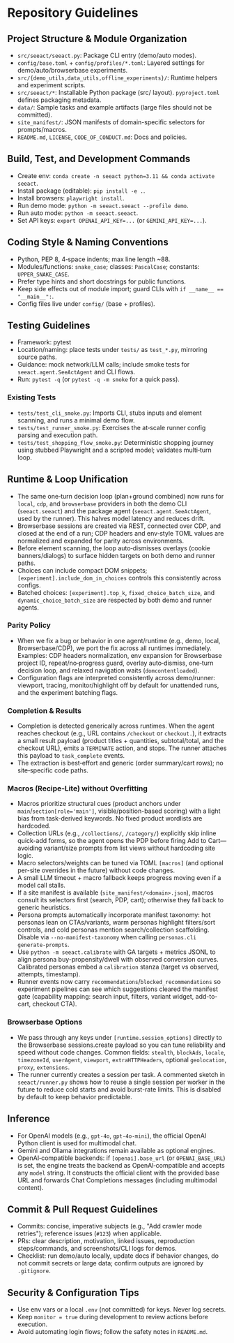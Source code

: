 # Repository Guidelines

## Project Structure & Module Organization
- `src/seeact/seeact.py`: Package CLI entry (demo/auto modes).
- `config/base.toml` + `config/profiles/*.toml`: Layered settings for demo/auto/browserbase experiments.
- `src/{demo_utils,data_utils,offline_experiments}/`: Runtime helpers and experiment scripts.
- `src/seeact/*`: Installable Python package (src/ layout). `pyproject.toml` defines packaging metadata.
- `data/`: Sample tasks and example artifacts (large files should not be committed).
- `site_manifest/`: JSON manifests of domain-specific selectors for prompts/macros.
- `README.md`, `LICENSE`, `CODE_OF_CONDUCT.md`: Docs and policies.

## Build, Test, and Development Commands
- Create env: `conda create -n seeact python=3.11 && conda activate seeact`.
- Install package (editable): `pip install -e .`.
- Install browsers: `playwright install`.
- Run demo mode: `python -m seeact.seeact --profile demo`.
- Run auto mode: `python -m seeact.seeact`.
- Set API keys: `export OPENAI_API_KEY=...` (or `GEMINI_API_KEY=...`).

## Coding Style & Naming Conventions
- Python, PEP 8, 4‑space indents; max line length ~88.
- Modules/functions: `snake_case`; classes: `PascalCase`; constants: `UPPER_SNAKE_CASE`.
- Prefer type hints and short docstrings for public functions.
- Keep side effects out of module import; guard CLIs with `if __name__ == "__main__":`.
- Config files live under `config/` (base + profiles).

## Testing Guidelines
- Framework: pytest
- Location/naming: place tests under `tests/` as `test_*.py`, mirroring source paths.
- Guidance: mock network/LLM calls; include smoke tests for `seeact.agent.SeeActAgent` and CLI flows.
- Run: `pytest -q` (or `pytest -q -m smoke` for a quick pass).

### Existing Tests
- `tests/test_cli_smoke.py`: Imports CLI, stubs inputs and element scanning, and runs a minimal demo flow.
- `tests/test_runner_smoke.py`: Exercises the at‑scale runner config parsing and execution path.
- `tests/test_shopping_flow_smoke.py`: Deterministic shopping journey using stubbed Playwright and a scripted model; validates multi‑turn loop.

## Runtime & Loop Unification
- The same one‑turn decision loop (plan+ground combined) now runs for `local`, `cdp`, and `browserbase` providers in both the demo CLI (`seeact.seeact`) and the package agent (`seeact.agent.SeeActAgent`, used by the runner). This halves model latency and reduces drift.
- Browserbase sessions are created via REST, connected over CDP, and closed at the end of a run; CDP headers and env‑style TOML values are normalized and expanded for parity across environments.
- Before element scanning, the loop auto‑dismisses overlays (cookie banners/dialogs) to surface hidden targets on both demo and runner paths.
- Choices can include compact DOM snippets; `[experiment].include_dom_in_choices` controls this consistently across configs.
- Batched choices: `[experiment].top_k`, `fixed_choice_batch_size`, and `dynamic_choice_batch_size` are respected by both demo and runner agents.

### Parity Policy
- When we fix a bug or behavior in one agent/runtime (e.g., demo, local, Browserbase/CDP), we port the fix across all runtimes immediately. Examples: CDP headers normalization, env expansion for Browserbase project ID, repeat/no‑progress guard, overlay auto‑dismiss, one‑turn decision loop, and relaxed navigation waits (`domcontentloaded`).
- Configuration flags are interpreted consistently across demo/runner: viewport, tracing, monitor/highlight off by default for unattended runs, and the experiment batching flags.

### Completion & Results
- Completion is detected generically across runtimes. When the agent reaches checkout (e.g., URL contains `/checkout` or `checkout.`), it extracts a small result payload (product titles + quantities, subtotal/total, and the checkout URL), emits a `TERMINATE` action, and stops. The runner attaches this payload to `task_complete` events.
- The extraction is best‑effort and generic (order summary/cart rows); no site‑specific code paths.

### Macros (Recipe‑Lite) without Overfitting
- Macros prioritize structural cues (product anchors under `main`/`section[role='main']`, visible/position-based scoring) with a light bias from task-derived keywords. No fixed product wordlists are hardcoded.
- Collection URLs (e.g., `/collections/`, `/category/`) explicitly skip inline quick-add forms, so the agent opens the PDP before firing Add to Cart—avoiding variant/size prompts from list views without hardcoding site logic.
- Macro selectors/weights can be tuned via TOML `[macros]` (and optional per-site overrides in the future) without code changes.
- A small LLM timeout + macro fallback keeps progress moving even if a model call stalls.
- If a site manifest is available (`site_manifest/<domain>.json`), macros consult its selectors first (search, PDP, cart); otherwise they fall back to generic heuristics.
- Persona prompts automatically incorporate manifest taxonomy: hot personas lean on CTAs/variants, warm personas highlight filters/sort controls, and cold personas mention search/collection scaffolding. Disable via `--no-manifest-taxonomy` when calling `personas.cli generate-prompts`.
- Use `python -m seeact.calibrate` with GA targets + metrics JSONL to align persona buy-propensity/dwell with observed conversion curves. Calibrated personas embed a `calibration` stanza (target vs observed, attempts, timestamp).
- Runner events now carry `recommendations`/`blocked_recommendations` so experiment pipelines can see which suggestions cleared the manifest gate (capability mapping: search input, filters, variant widget, add-to-cart, checkout CTA).

### Browserbase Options
- We pass through any keys under `[runtime.session_options]` directly to the Browserbase sessions.create payload so you can tune reliability and speed without code changes. Common fields: `stealth`, `blockAds`, `locale`, `timezoneId`, `userAgent`, `viewport`, `extraHTTPHeaders`, optional `geolocation`, `proxy`, `extensions`.
- The runner currently creates a session per task. A commented sketch in `seeact/runner.py` shows how to reuse a single session per worker in the future to reduce cold starts and avoid burst-rate limits. This is disabled by default to keep behavior predictable.

## Inference
- For OpenAI models (e.g., `gpt-4o`, `gpt-4o-mini`), the official OpenAI Python client is used for multimodal chat.
- Gemini and Ollama integrations remain available as optional engines.
- OpenAI‑compatible backends: if `[openai].base_url` (or `OPENAI_BASE_URL`) is set, the engine treats the backend as OpenAI‑compatible and accepts any `model` string. It constructs the official client with the provided base URL and forwards Chat Completions messages (including multimodal content).

## Commit & Pull Request Guidelines
- Commits: concise, imperative subjects (e.g., "Add crawler mode retries"); reference issues (`#123`) when applicable.
- PRs: clear description, motivation, linked issues, reproduction steps/commands, and screenshots/CLI logs for demos.
- Checklist: run demo/auto locally, update docs if behavior changes, do not commit secrets or large data; confirm outputs are ignored by `.gitignore`.

## Security & Configuration Tips
- Use env vars or a local `.env` (not committed) for keys. Never log secrets.
- Keep `monitor = true` during development to review actions before execution.
- Avoid automating login flows; follow the safety notes in `README.md`.
